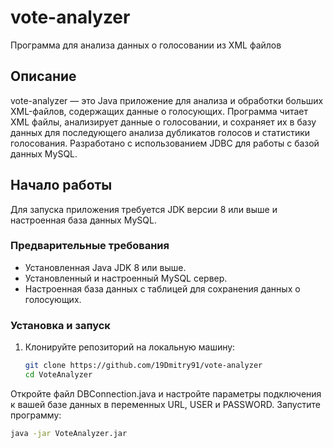 # vote-analyzer
Программа для анализа данных о голосовании из XML файлов

## Описание
vote-analyzer — это Java приложение для анализа и обработки больших XML-файлов, содержащих данные о голосующих. Программа читает XML файлы, анализирует данные о голосовании, и сохраняет их в базу данных для последующего анализа дубликатов голосов и статистики голосования. Разработано с использованием JDBC для работы с базой данных MySQL.

## Начало работы
Для запуска приложения требуется JDK версии 8 или выше и настроенная база данных MySQL.

### Предварительные требования
- Установленная Java JDK 8 или выше.
- Установленный и настроенный MySQL сервер.
- Настроенная база данных с таблицей для сохранения данных о голосующих.

### Установка и запуск
1. Клонируйте репозиторий на локальную машину:
   ```bash
   git clone https://github.com/19Dmitry91/vote-analyzer
   cd VoteAnalyzer


Откройте файл DBConnection.java и настройте параметры подключения к вашей базе данных в переменных URL, USER и PASSWORD.
Запустите программу:
   ```bash
   java -jar VoteAnalyzer.jar
